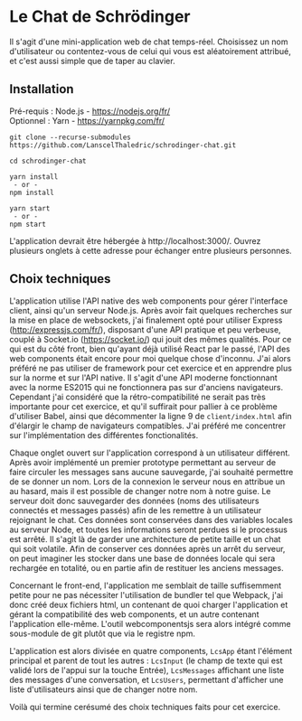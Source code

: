 # Le Chat de Schrödinger

Il s'agit d'une mini-application web de chat temps-réel.
Choisissez un nom d'utilisateur ou contentez-vous de celui qui vous est aléatoirement attribué, et c'est aussi simple que de taper au clavier.

## Installation

Pré-requis : Node.js - https://nodejs.org/fr/  
Optionnel : Yarn - https://yarnpkg.com/fr/

```
git clone --recurse-submodules https://github.com/LanscelThaledric/schrodinger-chat.git

cd schrodinger-chat

yarn install
 - or -
npm install

yarn start
 - or -
npm start
```

L'application devrait être hébergée à http://localhost:3000/.
Ouvrez plusieurs onglets à cette adresse pour échanger entre plusieurs personnes.

## Choix techniques

L'application utilise l'API native des web components pour gérer l'interface client, ainsi qu'un serveur Node.js.
Après avoir fait quelques recherches sur la mise en place de websockets, j'ai finalement opté pour utiliser Express (http://expressjs.com/fr/), disposant d'une API pratique et peu verbeuse, couplé à Socket.io (https://socket.io/) qui jouit des mêmes qualités.
Pour ce qui est du côté front, bien qu'ayant déjà utilisé React par le passé, l'API des web components était encore pour moi quelque chose d'inconnu. J'ai alors préféré ne pas utiliser de framework pour cet exercice et en apprendre plus sur la norme et sur l'API native.
Il s'agit d'une API moderne fonctionnant avec la norme ES2015 qui ne fonctionnera pas sur d'anciens navigateurs. Cependant j'ai considéré que la rétro-compatibilité ne serait pas très importante pour cet exercice, et qu'il suffirait pour pallier à ce problème d'utiliser Babel, ainsi que décommenter la ligne 9 de `client/index.html` afin d'élargir le champ de navigateurs compatibles. J'ai préféré me concentrer sur l'implémentation des différentes fonctionalités.

Chaque onglet ouvert sur l'application correspond à un utilisateur différent.
Après avoir implémenté un premier prototype permettant au serveur de faire circuler les messages sans aucune sauvegarde, j'ai souhaité permettre de se donner un nom. Lors de la connexion le serveur nous en attribue un au hasard, mais il est possible de changer notre nom à notre guise. Le serveur doit donc sauvegarder des données (noms des utilisateurs connectés et messages passés) afin de les remettre à un utilisateur rejoignant le chat. Ces données sont conservées dans des variables locales au serveur Node, et toutes les informations seront perdues si le processus est arrêté. Il s'agit là de garder une architecture de petite taille et un chat qui soit volatile.
Afin de conserver ces données après un arrêt du serveur, on peut imaginer les stocker dans une base de données locale qui sera rechargée en totalité, ou en partie afin de restituer les anciens messages.

Concernant le front-end, l'application me semblait de taille suffisemment petite pour ne pas nécessiter l'utilisation de bundler tel que Webpack, j'ai donc créé deux fichiers html, un contenant de quoi charger l'application et gérant la compatibilité des web components, et un autre contenant l'application elle-même. L'outil webcomponentsjs sera alors intégré comme sous-module de git plutôt que via le registre npm.

L'application est alors divisée en quatre components, `LcsApp` étant l'élément principal et parent de tout les autres : `LcsInput` (le champ de texte qui est validé lors de l'appui sur la touche Entrée), `LcsMessages` affichant une liste des messages d'une conversation, et `LcsUsers`, permettant d'afficher une liste d'utilisateurs ainsi que de changer notre nom.

Voilà qui termine cerésumé des choix techniques faits pour cet exercice.